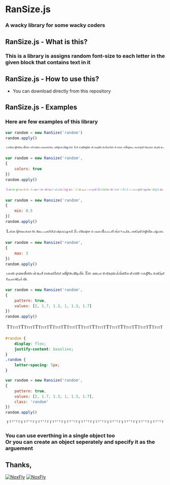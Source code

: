 # RanSize.js
### A wacky library for some wacky coders 

## RanSize.js - What is this?
### This is a library is assigns random font-size to each letter in the given block that contains text in it

## RanSize.js - How to use this?
- You can download directly from this repository 

## RanSize.js - Examples
### Here are few examples of this library
```js
var random = new RanSize('random')
random.apply()
```
![random1](./img/random1.png)
```js
var random = new Ransize('random',
{
    colors: true
})
random.apply()
```
![random2](./img/random2.png)
```js
var random = new Ransize('random',
{
    min: 0.5
})
random.apply()
```
![random3](./img/random3.png)
```js
var random = new Ransize('random',
{
    max: 3
})
random.apply()
```
![random4](./img/random4.png)
```js
var random = new Ransize('random',
{
    pattern: true,
    values: [2, 1.7, 1.3, 1, 1.3, 1.7]
})
random.apply()
```
![random5](./img/random5.png)
```css
#random {
    display: flex;
    justify-content: baseline;
}
.random {
    letter-spacing: 5px;
}
```
```js
var random = new Ransize('random',
{
    pattern: true,
    values: [2, 1.7, 1.3, 1, 1.3, 1.7],
    class: 'random'
})
random.apply()
```
![random6](./img/random6.png)

### You can use everthing in a single object too<br>Or you can create an object seperately and specify it as the arguement

## Thanks,
[![NoxFly](https://avatars2.githubusercontent.com/u/32705400?s=88&v=4)](https://github.com/NoxFly)
[![NoxFly](https://avatars2.githubusercontent.com/u/35851048?s=88&v=4)](https://github.com/Dob6458)